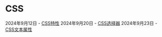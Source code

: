 # CSS

2024年9月12日 - [CSS特性](/blog/CSS/CSS特性.md)
2024年9月20日 - [CSS选择器](/blog/CSS/CSS选择器.md)
2024年9月23日 - [CSS文本属性](/blog/CSS/CSS文本属性.md)


